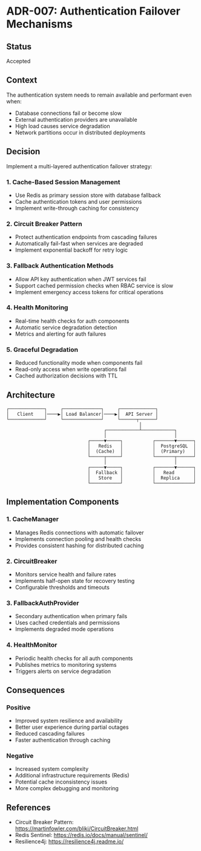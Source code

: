 # ADR-007: Authentication Failover Mechanisms

## Status
Accepted

## Context
The authentication system needs to remain available and performant even when:
- Database connections fail or become slow
- External authentication providers are unavailable
- High load causes service degradation
- Network partitions occur in distributed deployments

## Decision
Implement a multi-layered authentication failover strategy:

### 1. Cache-Based Session Management
- Use Redis as primary session store with database fallback
- Cache authentication tokens and user permissions
- Implement write-through caching for consistency

### 2. Circuit Breaker Pattern
- Protect authentication endpoints from cascading failures
- Automatically fail-fast when services are degraded
- Implement exponential backoff for retry logic

### 3. Fallback Authentication Methods
- Allow API key authentication when JWT services fail
- Support cached permission checks when RBAC service is slow
- Implement emergency access tokens for critical operations

### 4. Health Monitoring
- Real-time health checks for auth components
- Automatic service degradation detection
- Metrics and alerting for auth failures

### 5. Graceful Degradation
- Reduced functionality mode when components fail
- Read-only access when write operations fail
- Cached authorization decisions with TTL

## Architecture

```
┌─────────────┐     ┌──────────────┐     ┌─────────────┐
│   Client    │────▶│ Load Balancer│────▶│  API Server │
└─────────────┘     └──────────────┘     └──────┬──────┘
                                                 │
                                    ┌────────────┴────────────┐
                                    │                         │
                              ┌─────▼─────┐           ┌───────▼──────┐
                              │   Redis   │           │  PostgreSQL  │
                              │  (Cache)  │           │  (Primary)   │
                              └─────┬─────┘           └───────┬──────┘
                                    │                         │
                              ┌─────▼─────┐           ┌───────▼──────┐
                              │  Fallback │           │   Read       │
                              │   Store   │           │  Replica     │
                              └───────────┘           └──────────────┘
```

## Implementation Components

### 1. CacheManager
- Manages Redis connections with automatic failover
- Implements connection pooling and health checks
- Provides consistent hashing for distributed caching

### 2. CircuitBreaker
- Monitors service health and failure rates
- Implements half-open state for recovery testing
- Configurable thresholds and timeouts

### 3. FallbackAuthProvider
- Secondary authentication when primary fails
- Uses cached credentials and permissions
- Implements degraded mode operations

### 4. HealthMonitor
- Periodic health checks for all auth components
- Publishes metrics to monitoring systems
- Triggers alerts on service degradation

## Consequences

### Positive
- Improved system resilience and availability
- Better user experience during partial outages
- Reduced cascading failures
- Faster authentication through caching

### Negative
- Increased system complexity
- Additional infrastructure requirements (Redis)
- Potential cache inconsistency issues
- More complex debugging and monitoring

## References
- Circuit Breaker Pattern: https://martinfowler.com/bliki/CircuitBreaker.html
- Redis Sentinel: https://redis.io/docs/manual/sentinel/
- Resilience4j: https://resilience4j.readme.io/

